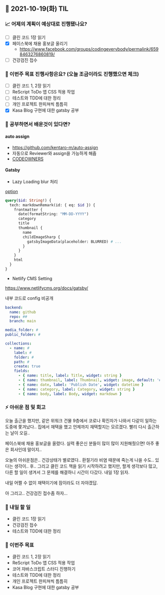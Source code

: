 ## 📆 2021-10-19(화) TIL

### 📈 어제의 계획이 예상대로 진행됐나요?
- [ ] 클린 코드 1장 읽기
- [x] 페이스북에 채용 홍보글 올리기
  - https://www.facebook.com/groups/codingeverybody/permalink/6598463276860819/
- [ ] 건강검진 접수

### 🦄 이번주 목표 진행사항은요? (오늘 조금이라도 진행했으면 체크)
- [ ] 클린 코드 1, 2장 읽기
- [ ] ReScript ToDo 앱 CSS 적용 작업
- [ ] 테스트와 TDD에 대한 정리
- [ ] 개인 프로젝트 한피쳐씩 틈틈히
- [x] Kasa Blog 구현에 대한 gatsby 공부

### 🤔 공부하면서 배운것이 있다면?

#### auto assign
- https://github.com/kentaro-m/auto-assign
- 자동으로 Reviewer와 assign을 가능하게 해줌
- [CODEOWNERS](https://docs.github.com/en/repositories/managing-your-repositorys-settings-and-features/customizing-your-repository/about-code-owners)

#### Gatsby 
- Lazy Loading blur 처리

[option](https://www.gatsbyjs.com/docs/reference/built-in-components/gatsby-plugin-image/#placeholder)

```graphql
query($id: String!) {
  tech: markdownRemark(id: { eq: $id }) {
    frontmatter {
      date(formatString: "MM-DD-YYYY")
      category
      title
      thumbnail {
        name
        childImageSharp {
          gatsbyImageData(placeholder: BLURRED) # ...
        }
      }
    }
    html
  }
}
```

- Netlify CMS Setting

https://www.netlifycms.org/docs/gatsby/

내부 코드로 config 비공개

```yml
backend:
  name: github
  repo: ##
  branch: main

media_folder: #
public_folder: #

collections:
  - name: #
    label: #
    folder: #
    path: #
    create: true
    fields:
      - { name: title, label: Title, widget: string }
      - { name: thumbnail, label: Thumbnail, widget: image, default: '#' }
      - { name: date, label: 'Publish Date', widget: datetime }
      - { name: category, label: Category, widget: string }
      - { name: body, label: Body, widget: markdown }
```

### ⚡ 아쉬운 점 및 회고
오늘 출근을 했지만, 같은 위워크 건물 9층에서 코로나 확진자가 나와서 다같이 일하는 도중에 쫓겨났다.. 집에서 재택을 했고 언제까지 재택할지는 모르겠다. 빨리 다시 출근하는 날이 오길..   

페이스북에 채용 홍보글을 올렸다. 실력 좋은신 분들이 많이 많이 지원해줬으면! 아주 좋은 회사인데 말이지..   

오늘의 아쉬운점은.. 건강상태가 별로였다.. 환절기라 비염 때문에 죽는게 나을 수도.. 있다는 생각이.. 후.. 그리고 클린 코드 책을 읽기 시작하려고 했지만, 할게 생각보다 많고, 다른 할 일이 생겨서 그 문제를 해결하니 시간이 다갔다. 내일 1장 읽자.

내일 어쩔 수 없이 재택이기에 잠이라도 더 자야겠답.

아 그리고.. 건강검진 접수좀 하자...

### 🚀 내일 할 일
- 클린 코드 1장 읽기
- 건강검진 접수
- 테스트와 TDD에 대한 정리

### 🎯 이번주 목표
- 클린 코드 1, 2장 읽기
- ReScript ToDo 앱 CSS 적용 작업
- 코어 자바스크립트 스터디 진행하기
- 테스트와 TDD에 대한 정리
- 개인 프로젝트 한피쳐씩 틈틈히
- Kasa Blog 구현에 대한 gatsby 공부
